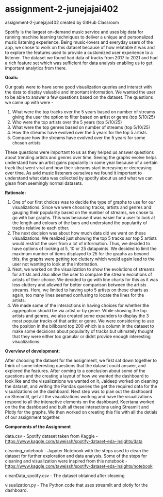 # assignment-2-junejajai402
assignment-2-junejajai402 created by GitHub Classroom


Spotify is the largest on-demand music service and uses big data for running machine learning techniques to deliver a unique and personalized music listening experience. Being music-lovers and everyday users of the app, we chose to work on this dataset because of how relatable it was and to explore the features used to provide a customized user experience to a listener. The dataset we found had data of tracks from 2017 to 2021 and had a rich feature set which was sufficient for data analysis enabling us to get important analytics from there.

**Goals:**

Our goals were to have some good visualization queries and interact with the data to display valuable and important information. We wanted the user to be able to answer a few questions based on the dataset. The questions we came up with were - 

1. What were the top tracks over the 5 years based on number of streams giving the user the option to filter based on artist or genre (top 5/10/25)
2. Who were the top artists over the 5 years (top 5/10/25)
3. What were the top genres based on number of streams (top 5/10/25)
4. How the streams have evolved over the 5 years for the top 5 artists
5. Compare how the streams have evolved over the 5 years for some chosen artists

These questions were important to us as they helped us answer questions about trending artists and genres over time. Seeing the graphs evolve helps understand how an artist gains popularity in some year because of a certain track that went viral and how their streams start increasing or decreasing over time. As avid music listeners ourselves we found it important to understand what data was collected by spotify about us and what we can glean from seemingly normal datasets.

**Rationale:** 

1. One of our first choices was to decide the type of graphs to use for our visualizations. Since we were choosing tracks, artists and genres and gauging their popularity based on the number of streams, we chose to go with bar graphs. This was because it was easier for a user to look at the length and colours of the bars and understand the popularity of tracks relative to each other. 
2. The next decision was about how much data did we want on these visualizations. We realized just showing the top 5 tracks aor top 5 artists would restrict the user from a lot  of information. Thus, we decided to have options of looking at 5, 10 or 25 datapoints. We decided to limit the maximum number of items displayed to 25 for the graphs as beyond this, the graphs were getting too cluttery which would again lead to the user not wanting to look at the information.
3. Next, we worked on the visualization to show the evolutions of streams for artists and also allow the user to compare the stream evolutions of artists of their choice. We decided to go with line charts for this as it was less cluttery and allowed for better comparison between the artists streams. Here, we limited to having upto 5 artists on these charts as again, too many lines seemed confusing to locate the lines for the artists.
4. We made some of the interactions in having choices for whether the aggregation should be via artist or by genre. While showing the top artists and genres, we also created some expanders to display the 3 most popular tracks of that artist or genre. We were considering to use the position in the billboard top 200 which is a column in the dataset to make some decisions about popularity of tracks but ultimately thought that they were either too granular or didnt provide enough interesting visualizations.

**Overview of development:**

After choosing the dataset for the assignment, we first sat down together to think of some interesting questions that the dataset could answer, and explored the features. After coming to a conclusion about some of the questions and the creating a layout of how we wanted the dashboard to look like and the visualizations we wanted on it, Jaideep worked on cleaning the dataset, and writing the Pandas queries the get the required data for the visualizations on the dashboard. Next step was to plan out the dashboard on Streamlit, get all the visualizations working and have the visualizations respond to all the interactive elements on the dashboard. Keertana worked on the the dashboard and built all these interactions using Streamlit and Plotly for the graphs. We then worked on creating this file with all the detials of our assignment together. 

**Components of the Assignment**

data.csv - Spotify dataset taken from Kaggle - https://www.kaggle.com/tawejssh/spotify-dataset-eda-insights/data

cleaning_notebook - Jupyter Notebook with the steps used to clean the dataset for further exploration and data analysis. Some of the steps for cleaning and visualization were inspired from this notebook - https://www.kaggle.com/tawejssh/spotify-dataset-eda-insights/notebook

cleanData_spotify.csv - The dataset obtained after cleaning

visualization.py - The Python code that uses streamlit and plotly for the dashboard.
